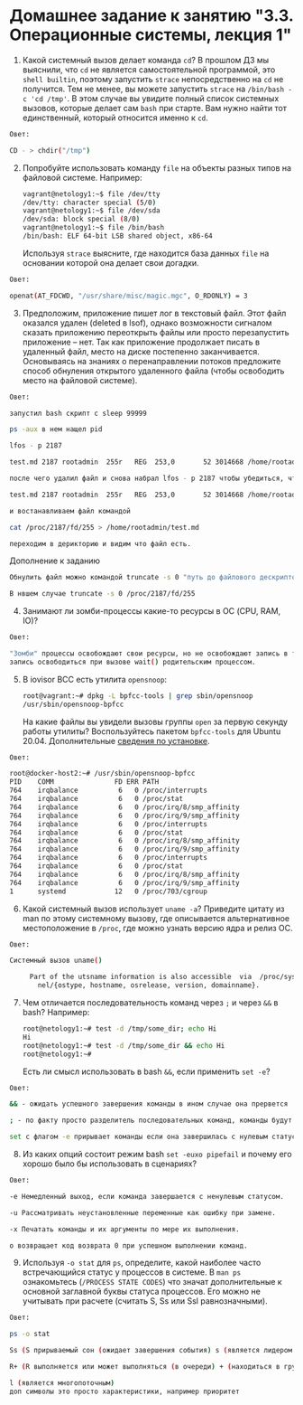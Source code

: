# Домашнее задание к занятию "3.3. Операционные системы, лекция 1"

1. Какой системный вызов делает команда `cd`? В прошлом ДЗ мы выяснили, что `cd` не является самостоятельной  программой, это `shell builtin`, поэтому запустить `strace` непосредственно на `cd` не получится. Тем не менее, вы можете запустить `strace` на `/bin/bash -c 'cd /tmp'`. В этом случае вы увидите полный список системных вызовов, которые делает сам `bash` при старте. Вам нужно найти тот единственный, который относится именно к `cd`.

```bash
Овет:

CD - > chdir("/tmp") 
```

2. Попробуйте использовать команду `file` на объекты разных типов на файловой системе. Например:
    ```bash
    vagrant@netology1:~$ file /dev/tty
    /dev/tty: character special (5/0)
    vagrant@netology1:~$ file /dev/sda
    /dev/sda: block special (8/0)
    vagrant@netology1:~$ file /bin/bash
    /bin/bash: ELF 64-bit LSB shared object, x86-64
    ```
    Используя `strace` выясните, где находится база данных `file` на основании которой она делает свои догадки.

```bash
Овет:

openat(AT_FDCWD, "/usr/share/misc/magic.mgc", O_RDONLY) = 3
```

3. Предположим, приложение пишет лог в текстовый файл. Этот файл оказался удален (deleted в lsof), однако возможности сигналом сказать приложению переоткрыть файлы или просто перезапустить приложение – нет. Так как приложение продолжает писать в удаленный файл, место на диске постепенно заканчивается. Основываясь на знаниях о перенаправлении потоков предложите способ обнуления открытого удаленного файла (чтобы освободить место на файловой системе).

```bash
Овет:

запустил bash скрипт с sleep 99999

ps -aux в нем нащел pid

lfos - p 2187

test.md 2187 rootadmin  255r   REG  253,0       52 3014668 /home/rootadmin/test.md

после чего удалил файл и снова набрал lfos - p 2187 чтобы убедиться, что появился статус (deleted)

test.md 2187 rootadmin  255r   REG  253,0       52 3014668 /home/rootadmin/test.md (deleted)

и востанавливаем файл командой

cat /proc/2187/fd/255 > /home/rootadmin/test.md

переходим в дерикторию и видим что файл есть.
```
Дополнение к заданию 

```bash
Обнулить файл можно командой truncate -s 0 "путь до файлового дескриптора удаленного файла"

В нвшем случае truncate -s 0 /proc/2187/fd/255

```

4. Занимают ли зомби-процессы какие-то ресурсы в ОС (CPU, RAM, IO)?

```bash
Овет:

"Зомби" процессы освобождают свои ресурсы, но не освобождают запись в таблице процессов. 
запись освободиться при вызове wait() родительским процессом. 
```

5. В iovisor BCC есть утилита `opensnoop`:
    ```bash
    root@vagrant:~# dpkg -L bpfcc-tools | grep sbin/opensnoop
    /usr/sbin/opensnoop-bpfcc
    ```
    На какие файлы вы увидели вызовы группы `open` за первую секунду работы утилиты? Воспользуйтесь пакетом `bpfcc-tools` для Ubuntu 20.04. Дополнительные [сведения по установке](https://github.com/iovisor/bcc/blob/master/INSTALL.md).

```bash
Овет:

root@docker-host2:~# /usr/sbin/opensnoop-bpfcc
PID    COMM               FD ERR PATH
764    irqbalance          6   0 /proc/interrupts
764    irqbalance          6   0 /proc/stat
764    irqbalance          6   0 /proc/irq/8/smp_affinity
764    irqbalance          6   0 /proc/irq/9/smp_affinity
764    irqbalance          6   0 /proc/interrupts
764    irqbalance          6   0 /proc/stat
764    irqbalance          6   0 /proc/irq/8/smp_affinity
764    irqbalance          6   0 /proc/irq/9/smp_affinity
764    irqbalance          6   0 /proc/interrupts
764    irqbalance          6   0 /proc/stat
764    irqbalance          6   0 /proc/irq/8/smp_affinity
764    irqbalance          6   0 /proc/irq/9/smp_affinity
1      systemd            12   0 /proc/703/cgroup
```

6. Какой системный вызов использует `uname -a`? Приведите цитату из man по этому системному вызову, где описывается альтернативное местоположение в `/proc`, где можно узнать версию ядра и релиз ОС.

```bash
Овет:

Cистемный вызов uname()

     Part of the utsname information is also accessible  via  /proc/sys/ker‐
       nel/{ostype, hostname, osrelease, version, domainname}.
```

7. Чем отличается последовательность команд через `;` и через `&&` в bash? Например:
    ```bash
    root@netology1:~# test -d /tmp/some_dir; echo Hi
    Hi
    root@netology1:~# test -d /tmp/some_dir && echo Hi
    root@netology1:~#
    ```
    Есть ли смысл использовать в bash `&&`, если применить `set -e`?

```bash
Овет:

&& - ожидать успешного завершения команды в ином случае она прервется 

; - по факту просто разделитель последовательных команд, команды будут выполняться независимо от успешности предидущих команд.

set с флагом -e прирывает команды если она завершилась с нулевым статусом, так что при любой ошибке прервет команды.
```

8. Из каких опций состоит режим bash `set -euxo pipefail` и почему его хорошо было бы использовать в сценариях?

```bash
Овет:

-e Немедленный выход, если команда завершается с ненулевым статусом.

-u Рассматривать неустановленные переменные как ошибку при замене.

-x Печатать команды и их аргументы по мере их выполнения.

o возвращает код возврата 0 при успешном выполнении команд.
```

9. Используя `-o stat` для `ps`, определите, какой наиболее часто встречающийся статус у процессов в системе. В `man ps` ознакомьтесь (`/PROCESS STATE CODES`) что значат дополнительные к основной заглавной буквы статуса процессов. Его можно не учитывать при расчете (считать S, Ss или Ssl равнозначными).

```bash
Овет:

ps -o stat

Ss (S прирываемый сон (ожидает завершения события) s (является лидером сеанса) ) 

R+ (R выполняется или может выполняться (в очереди) + (находиться в группе процессов переднего плана))

l (является многопоточным) 
доп символы это просто характеристики, например приоритет
```